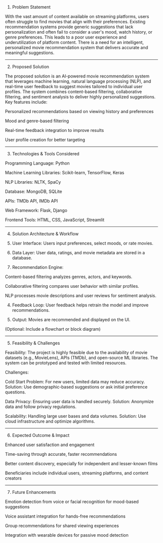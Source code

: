 
1. Problem Statement

With the vast amount of content available on streaming platforms, users often struggle to find movies that align with their preferences. Existing recommendation systems provide generic suggestions that lack personalization and often fail to consider a user's mood, watch history, or genre preferences. This leads to a poor user experience and underutilization of platform content. There is a need for an intelligent, personalized movie recommendation system that delivers accurate and meaningful suggestions.


---

2. Proposed Solution

The proposed solution is an AI-powered movie recommendation system that leverages machine learning, natural language processing (NLP), and real-time user feedback to suggest movies tailored to individual user profiles. The system combines content-based filtering, collaborative filtering, and sentiment analysis to deliver highly personalized suggestions. Key features include:

Personalized recommendations based on viewing history and preferences

Mood and genre-based filtering

Real-time feedback integration to improve results

User profile creation for better targeting



---

3. Technologies & Tools Considered

Programming Language: Python

Machine Learning Libraries: Scikit-learn, TensorFlow, Keras

NLP Libraries: NLTK, SpaCy

Database: MongoDB, SQLite

APIs: TMDb API, IMDb API

Web Framework: Flask, Django

Frontend Tools: HTML, CSS, JavaScript, Streamlit



---

4. Solution Architecture & Workflow

1. User Interface: Users input preferences, select moods, or rate movies.


2. Data Layer: User data, ratings, and movie metadata are stored in a database.


3. Recommendation Engine:

Content-based filtering analyzes genres, actors, and keywords.

Collaborative filtering compares user behavior with similar profiles.

NLP processes movie descriptions and user reviews for sentiment analysis.



4. Feedback Loop: User feedback helps retrain the model and improve recommendations.


5. Output: Movies are recommended and displayed on the UI.



(Optional: Include a flowchart or block diagram)


---

5. Feasibility & Challenges

Feasibility:
The project is highly feasible due to the availability of movie datasets (e.g., MovieLens), APIs (TMDb), and open-source ML libraries. The system can be prototyped and tested with limited resources.

Challenges:

Cold Start Problem: For new users, limited data may reduce accuracy.
Solution: Use demographic-based suggestions or ask initial preference questions.

Data Privacy: Ensuring user data is handled securely.
Solution: Anonymize data and follow privacy regulations.

Scalability: Handling large user bases and data volumes.
Solution: Use cloud infrastructure and optimize algorithms.



---

6. Expected Outcome & Impact

Enhanced user satisfaction and engagement

Time-saving through accurate, faster recommendations

Better content discovery, especially for independent and lesser-known films

Beneficiaries include individual users, streaming platforms, and content creators



---

7. Future Enhancements

Emotion detection from voice or facial recognition for mood-based suggestions

Voice assistant integration for hands-free recommendations

Group recommendations for shared viewing experiences

Integration with wearable devices for passive mood detection



